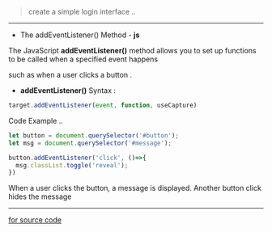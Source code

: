> create a simple login interface ..
___
- The addEventListener() Method - **js**

The JavaScript **addEventListener()** method allows you to set up functions to be called when a specified event happens

such as when a user clicks a button .
- **addEventListener()** Syntax :
```js
target.addEventListener(event, function, useCapture)
```

Code Example ..
```js
let button = document.querySelector('#button');
let msg = document.querySelector('#message');

button.addEventListener('click', ()=>{
  msg.classList.toggle('reveal');
})
```
When a user clicks the button, a message is displayed. Another button click hides the message
___

 [ for source code ](https://www.freecodecamp.org/news/javascript-addeventlistener-example-code/)